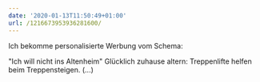 ```yaml
---
date: '2020-01-13T11:50:49+01:00'
url: /1216673953936281600/
---
```

Ich bekomme personalisierte Werbung vom Schema:

"Ich will nicht ins Altenheim"
Glücklich zuhause altern: Treppenlifte helfen beim Treppensteigen. (...)
